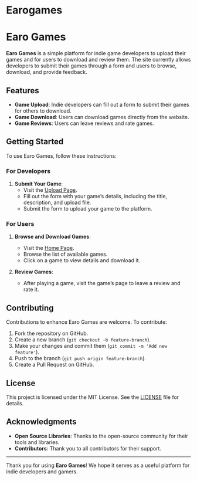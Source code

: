 # Earogames
# Earo Games

**Earo Games** is a simple platform for indie game developers to upload their games and for users to download and review them. The site currently allows developers to submit their games through a form and users to browse, download, and provide feedback.

## Features

- **Game Upload**: Indie developers can fill out a form to submit their games for others to download.
- **Game Download**: Users can download games directly from the website.
- **Game Reviews**: Users can leave reviews and rate games.

## Getting Started

To use Earo Games, follow these instructions:

### For Developers

1. **Submit Your Game**:
   - Visit the [Upload Page](http://yourwebsite.com/upload).
   - Fill out the form with your game’s details, including the title, description, and upload file.
   - Submit the form to upload your game to the platform.

### For Users

1. **Browse and Download Games**:
   - Visit the [Home Page](http://yourwebsite.com).
   - Browse the list of available games.
   - Click on a game to view details and download it.

2. **Review Games**:
   - After playing a game, visit the game’s page to leave a review and rate it.

## Contributing

Contributions to enhance Earo Games are welcome. To contribute:

1. Fork the repository on GitHub.
2. Create a new branch (`git checkout -b feature-branch`).
3. Make your changes and commit them (`git commit -m 'Add new feature'`).
4. Push to the branch (`git push origin feature-branch`).
5. Create a Pull Request on GitHub.

## License

This project is licensed under the MIT License. See the [LICENSE](LICENSE) file for details.

## Acknowledgments

- **Open Source Libraries**: Thanks to the open-source community for their tools and libraries.
- **Contributors**: Thank you to all contributors for their support.

---

Thank you for using **Earo Games**! We hope it serves as a useful platform for indie developers and gamers.

